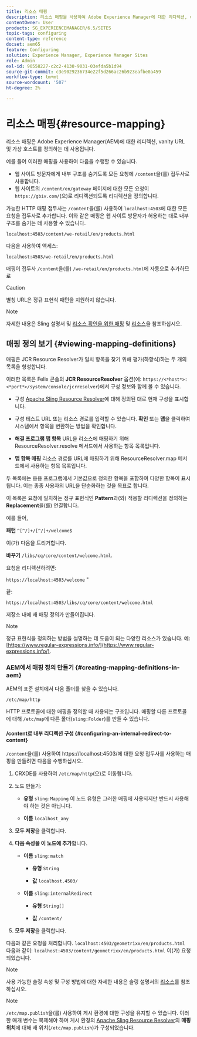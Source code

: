 ```yaml
---
title: 리소스 매핑
description: 리소스 매핑을 사용하여 Adobe Experience Manager에 대한 리디렉션, vanity URL 및 가상 호스트를 정의하는 방법을 알아봅니다.
contentOwner: User
products: SG_EXPERIENCEMANAGER/6.5/SITES
topic-tags: configuring
content-type: reference
docset: aem65
feature: Configuring
solution: Experience Manager, Experience Manager Sites
role: Admin
exl-id: 90558227-c2c2-4130-9031-03efda5b1d94
source-git-commit: c3e9029236734e22f5d266ac26b923eafbe0a459
workflow-type: tm+mt
source-wordcount: '507'
ht-degree: 2%

---
```


# 리소스 매핑{#resource-mapping}

리소스 매핑은 Adobe Experience Manager(AEM)에 대한 리디렉션, vanity URL 및 가상 호스트를 정의하는 데 사용됩니다.

예를 들어 이러한 매핑을 사용하여 다음을 수행할 수 있습니다.

* 웹 사이트 방문자에게 내부 구조를 숨기도록 모든 요청에 `/content`을(를) 접두사로 사용합니다.
* 웹 사이트의 `/content/en/gateway` 페이지에 대한 모든 요청이 `https://gbiv.com/`(으)로 리디렉션되도록 리디렉션을 정의합니다.

가능한 HTTP 매핑 접두사는 `/content`을(를) 사용하여 `localhost:4503`에 대한 모든 요청을 접두사로 추가합니다. 이와 같은 매핑은 웹 사이트 방문자가 허용하는 대로 내부 구조를 숨기는 데 사용할 수 있습니다.

`localhost:4503/content/we-retail/en/products.html`

다음을 사용하여 액세스:

`localhost:4503/we-retail/en/products.html`

매핑이 접두사 `/content`을(를) `/we-retail/en/products.html`에 자동으로 추가하므로

>[!CAUTION]
>
>별칭 URL은 정규 표현식 패턴을 지원하지 않습니다.

>[!NOTE]
>
>자세한 내용은 Sling 설명서 및 [리소스 확인을 위한 매핑](https://sling.apache.org/documentation/the-sling-engine/mappings-for-resource-resolution.html) 및 [리소스](https://sling.apache.org/documentation/the-sling-engine/resources.html)을 참조하십시오.

## 매핑 정의 보기 {#viewing-mapping-definitions}

매핑은 JCR Resource Resolver가 일치 항목을 찾기 위해 평가(하향식)하는 두 개의 목록을 형성합니다.

이러한 목록은 Felix 콘솔의 **JCR ResourceResolver** 옵션(예: `https://<*host*>:<*port*>/system/console/jcrresolver`)에서 구성 정보와 함께 볼 수 있습니다.

* 구성
[Apache Sling Resource Resolver](/help/sites-deploying/osgi-configuration-settings.md#apacheslingresourceresolver)에 대해 정의된 대로 현재 구성을 표시합니다.

* 구성 테스트
URL 또는 리소스 경로를 입력할 수 있습니다. **확인** 또는 **맵**&#x200B;을 클릭하여 시스템에서 항목을 변환하는 방법을 확인합니다.

* **해결 프로그램 맵 항목**
URL을 리소스에 매핑하기 위해 ResourceResolver.resolve 메서드에서 사용하는 항목 목록입니다.

* **맵 항목 매핑**
리소스 경로를 URL에 매핑하기 위해 ResourceResolver.map 메서드에서 사용하는 항목 목록입니다.

두 목록에는 응용 프로그램에서 기본값으로 정의한 항목을 포함하여 다양한 항목이 표시됩니다. 이는 종종 사용자의 URL을 단순화하는 것을 목표로 합니다.

이 목록은 요청에 일치하는 정규 표현식인 **Pattern**&#x200B;과(와) 적용할 리디렉션을 정의하는 **Replacement**&#x200B;을(를) 연결합니다.

예를 들어,

**패턴** `^[^/]+/[^/]+/welcome$`

이(가) 다음을 트리거합니다.

**바꾸기** `/libs/cq/core/content/welcome.html`.

요청을 리디렉션하려면:

`https://localhost:4503/welcome` &quot;

끝:

`https://localhost:4503/libs/cq/core/content/welcome.html`

저장소 내에 새 매핑 정의가 만들어집니다.

>[!NOTE]
>
>정규 표현식을 정의하는 방법을 설명하는 데 도움이 되는 다양한 리소스가 있습니다. 예: [https://www.regular-expressions.info/](https://www.regular-expressions.info/).

### AEM에서 매핑 정의 만들기 {#creating-mapping-definitions-in-aem}

AEM의 표준 설치에서 다음 폴더를 찾을 수 있습니다.

`/etc/map/http`

HTTP 프로토콜에 대한 매핑을 정의할 때 사용되는 구조입니다. 매핑할 다른 프로토콜에 대해 `/etc/map`에 다른 폴더(`sling:Folder`)를 만들 수 있습니다.

#### /content로 내부 리디렉션 구성 {#configuring-an-internal-redirect-to-content}

`/content`을(를) 사용하여 https://localhost:4503/에 대한 요청 접두사를 사용하는 매핑을 만들려면 다음을 수행하십시오.

1. CRXDE를 사용하여 `/etc/map/http`(으)로 이동합니다.

1. 노드 만들기:

   * **유형** `sling:Mapping`
이 노드 유형은 그러한 매핑에 사용되지만 반드시 사용해야 하는 것은 아닙니다.

   * **이름** `localhost_any`

1. **모두 저장**&#x200B;을 클릭합니다.
1. **다음 속성을 이 노드에 추가**&#x200B;합니다.

   * **이름** `sling:match`

      * **유형** `String`

      * **값** `localhost.4503/`

   * **이름** `sling:internalRedirect`

      * **유형** `String[]`

      * **값** `/content/`

1. **모두 저장**&#x200B;을 클릭합니다.

다음과 같은 요청을 처리합니다.
`localhost:4503/geometrixx/en/products.html`
다음과 같이:
`localhost:4503/content/geometrixx/en/products.html`
이(가) 요청되었습니다.

>[!NOTE]
>
>사용 가능한 슬링 속성 및 구성 방법에 대한 자세한 내용은 슬링 설명서의 [리소스](https://sling.apache.org/documentation/the-sling-engine/resources.html)를 참조하십시오.

>[!NOTE]
>
>`/etc/map.publish`을(를) 사용하여 게시 환경에 대한 구성을 유지할 수 있습니다. 이러한 매개 변수는 복제해야 하며 게시 환경의 [Apache Sling Resource Resolver](/help/sites-deploying/osgi-configuration-settings.md#apacheslingresourceresolver)의 **매핑 위치**&#x200B;에 대해 새 위치(`/etc/map.publish`)가 구성되었습니다.
